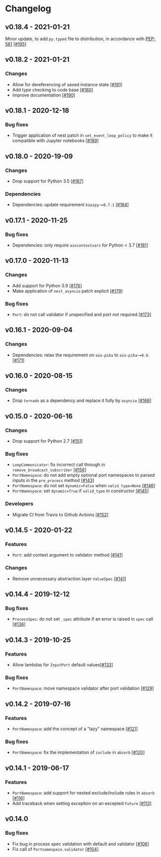 # Changelog

## v0.18.4 - 2021-01-21

Minor update, to add `py.typed` file to distribution, in accordance with [PEP-561](https://www.python.org/dev/peps/pep-0561/) [[#195]](https://github.com/aiidateam/plumpy/pull/195)

## v0.18.2 - 2021-01-21

### Changes

- Allow for dereferencing of saved instance state [[#191]](https://github.com/aiidateam/plumpy/pull/191)
- Add type checking to code base [[#180]](https://github.com/aiidateam/plumpy/pull/180)
- Improve documentation [[#190]](https://github.com/aiidateam/plumpy/pull/190)

## v0.18.1 - 2020-12-18

### Bug fixes

- Trigger application of nest patch in `set_event_loop_policy` to make it compatible with Jupyter notebooks [[#189]](https://github.com/aiidateam/plumpy/pull/189)

## v0.18.0 - 2020-19-09

### Changes

- Drop support for Python 3.5 [[#187]](https://github.com/aiidateam/plumpy/pull/187)

### Dependencies

- Dependencies: update requirement `kiwipy~=0.7.1` [[#184]](https://github.com/aiidateam/plumpy/pull/184)

## v0.17.1 - 2020-11-25

### Bug fixes

- Dependencies: only require `aiocontextvars` for Python < 3.7 [[#181]](https://github.com/aiidateam/plumpy/pull/181)

## v0.17.0 - 2020-11-13

### Changes

- Add support for Python 3.9 [[#176]](https://github.com/aiidateam/plumpy/pull/176)
- Make application of `nest_asyncio` patch explicit [[#179]](https://github.com/aiidateam/plumpy/pull/179)

### Bug fixes

- `Port`: do not call validator if unspecified and port not required [[#173]](https://github.com/aiidateam/plumpy/pull/173)

## v0.16.1 - 2020-09-04

### Changes

- Dependencies: relax the requirement on `aio-pika` to `aio-pika~=6.6`. [[#171]](https://github.com/aiidateam/plumpy/pull/171)

## v0.16.0 - 2020-08-15

### Changes

- Drop `tornado` as a dependency and replace it fully by `asyncio` [[#166]](https://github.com/aiidateam/plumpy/pull/166)

## v0.15.0 - 2020-06-16

### Changes

- Drop support for Python 2.7 [[#151]](https://github.com/aiidateam/plumpy/pull/151)

### Bug fixes

- `LoopCommunicator`: fix incorrect call through in `remove_broadcast_subscriber` [[#156]](https://github.com/aiidateam/plumpy/pull/156)
- `PortNamespace`: do not add empty optional port namespaces to parsed inputs in the `pre_process` method [[#143]](https://github.com/aiidateam/plumpy/pull/143)
- `PortNamespace`: do not set `dynamic=False` when `valid_type=None` [[#146]](https://github.com/aiidateam/plumpy/pull/146)
- `PortNamespace`: set `dynamic=True` if `valid_type` in constructor [[#145]](https://github.com/aiidateam/plumpy/pull/145)

### Developers

- Migrate CI from Travis to Github Actions [[#152]](https://github.com/aiidateam/plumpy/pull/152)

## v0.14.5 - 2020-01-22

### Features

- `Port`: add context argument to validator method [[#141]](https://github.com/aiidateam/plumpy/pull/141)

### Changes

- Remove unnecessary abstraction layer `ValueSpec` [[#141]](https://github.com/aiidateam/plumpy/pull/141)

## v0.14.4 - 2019-12-12

### Bug fixes

- `ProcessSpec`: do not set `_spec` attribute if an error is raised in `spec` call [[#136]](https://github.com/aiidateam/plumpy/pull/136)

## v0.14.3 - 2019-10-25

### Features

- Allow lambdas for `InputPort` default values[[#133]](https://github.com/aiidateam/plumpy/pull/133)

### Bug fixes

- `PortNamespace`: move namespace validator after port validation [[#129]](https://github.com/aiidateam/plumpy/pull/129)


## v0.14.2 - 2019-07-16

### Features

- `PortNamespace`: add the concept of a "lazy" namespace  [[#121]](https://github.com/aiidateam/plumpy/pull/121)

### Bug fixes

- `PortNamespace`: fix the implementation of `include` in `absorb` [[#120]](https://github.com/aiidateam/plumpy/pull/120)


## v0.14.1 - 2019-06-17

### Features

- `PortNamespace`: add support for nested exclude/include rules in `absorb` [[#116]](https://github.com/aiidateam/plumpy/pull/116)
- Add traceback when setting exception on an excepted `Future` [[#113]](https://github.com/aiidateam/plumpy/pull/113)

## v0.14.0

### Bug fixes

- Fix bug in process spec validation with default and validator [[#106]](https://github.com/aiidateam/plumpy/pull/106)
- Fix call of `Portnamespace.validator` [[#104]](https://github.com/aiidateam/plumpy/pull/104)
